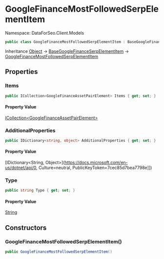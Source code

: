 # GoogleFinanceMostFollowedSerpElementItem

Namespace: DataForSeo.Client.Models

```csharp
public class GoogleFinanceMostFollowedSerpElementItem : BaseGoogleFinanceSerpElementItem
```

Inheritance [Object](https://docs.microsoft.com/en-us/dotnet/api/Object) → [BaseGoogleFinanceSerpElementItem](./BaseGoogleFinanceSerpElementItem.md) → [GoogleFinanceMostFollowedSerpElementItem](./GoogleFinanceMostFollowedSerpElementItem.md)

## Properties

### **Items**

```csharp
public ICollection<GoogleFinanceAssetPairElement> Items { get; set; }
```

#### Property Value

[ICollection&lt;GoogleFinanceAssetPairElement&gt;](./GoogleFinanceAssetPairElement.md)<br>

### **AdditionalProperties**

```csharp
public IDictionary<string, object> AdditionalProperties { get; set; }
```

#### Property Value

[IDictionary&lt;String, Object&gt;](https://docs.microsoft.com/en-us/dotnet/api/0, Culture=neutral, PublicKeyToken=7cec85d7bea7798e]])<br>

### **Type**

```csharp
public string Type { get; set; }
```

#### Property Value

[String](https://docs.microsoft.com/en-us/dotnet/api/String)<br>

## Constructors

### **GoogleFinanceMostFollowedSerpElementItem()**

```csharp
public GoogleFinanceMostFollowedSerpElementItem()
```
